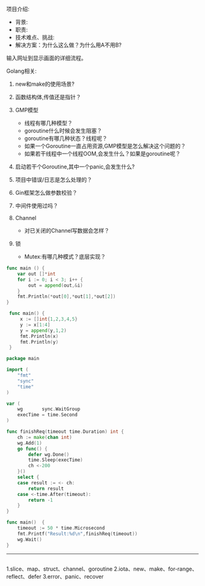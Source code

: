 项目介绍:
- 背景:
- 职责:
- 技术难点、挑战:
- 解决方案：为什么这么做？为什么用A不用B?


输入网址到显示画面的详细流程。

Golang相关:
1. new和make的使用场景?
2. 函数结构体,传值还是指针？
3. GMP模型
   - 线程有哪几种模型？
   - goroutine什么时候会发生阻塞？  
   - goroutine有哪几种状态？线程呢？
   - 如果一个Goroutine一直占用资源,GMP模型是怎么解决这个问题的？
   - 如果若干线程中一个线程OOM,会发生什么？如果是goroutine呢？
4. 启动若干个Goroutine,其中一个panic,会发生什么?
5. 项目中错误/日志是怎么处理的？

6. Gin框架怎么做参数校验？
7. 中间件使用过吗？

8. Channel
   - 对已关闭的Channel写数据会怎样？
    
9. 锁
   - Mutex:有哪几种模式？底层实现？

```go
func main () {
	var out []*int
	for i := 0; i < 3; i++ {
		out = append(out,&i)
	}
    fmt.Println(*out[0],*out[1],*out[2])
}
```

```go
 func main() {
     x := []int{1,2,3,4,5}
     y := x[1:4]
     y = append(y,1,2) 
     fmt.Println(x)
     fmt.Println(y)
 }
```

```go
package main

import (
	"fmt"
	"sync"
	"time"
)

var (
	wg       sync.WaitGroup
	execTime = time.Second
)

func finishReq(timeout time.Duration) int {
	ch := make(chan int)
	wg.Add(1)
	go func() {
		defer wg.Done()
		time.Sleep(execTime)
		ch <-200
	}()
	select {
	case result := <- ch:
		return result
	case <-time.After(timeout):
		return -1
	}
}

func main()  {
	timeout := 50 * time.Microsecond
	fmt.Printf("Result:%d\n",finishReq(timeout))
	wg.Wait()
}

```

---

```go

```


1.slice、map、struct、channel、goroutine
2.iota、new、make、for-range、reflect、defer
3.error、panic、recover